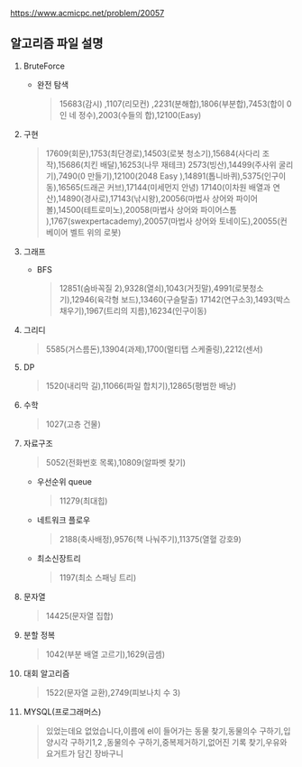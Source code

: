 https://www.acmicpc.net/problem/20057

## 알고리즘 파일 설명

1. BruteForce

   - 완전 탐색

     > 15683(감시) ,1107(리모컨) ,2231(분해합),1806(부분합),7453(합이 0인 네 정수),2003(수들의 합),12100(Easy)

2. 구현

   > 17609(회문),1753(최단경로),14503(로봇 청소기),15684(사다리 조작),15686(치킨 배달),16253(나무 재테크)
   > 2573(빙산),14499(주사위 굴리기),7490(0 만들기),12100(2048 Easy ),14891(톱니바퀴),5375(인구이동),16565(드래곤 커브),17144(미세먼지 안녕)
   > 17140(이차원 배열과 연산),14890(경사로),17143(낚시왕),20056(마법사 상어와 파이어볼),14500(테트로미노),20058(마법사 상어와 파이어스톰 ),1767(swexpertacademy),20057(마법사 상어와 토네이도),20055(컨베이어 벨트 위의 로봇)

3. 그래프

   - BFS

     > 12851(숨바꼭질 2),9328(열쇠),1043(거짓말),4991(로봇청소기),12946(육각형 보드),13460(구슬탈출)
     > 17142(연구소3),1493(박스채우기),1967(트리의 지름),16234(인구이동)

4. 그리디

   > 5585(거스름돈),13904(과제),1700(멀티탭 스케줄링),2212(센서)

5. DP

   > 1520(내리막 길),11066(파일 합치기),12865(평범한 배낭)

6. 수학

   > 1027(고층 건물)

7. 자료구조

   > 5052(전화번호 목록),10809(알파벳 찾기)

   - 우선순위 queue
     > 11279(최대힙)
   - 네트워크 플로우
     > 2188(축사배정),9576(책 나눠주기),11375(열혈 강호9)
   - 최소신장트리
     > 1197(최소 스패닝 트리)

8. 문자열

   > 14425(문자열 집합)

9. 분할 정복

   > 1042(부분 배열 고르기),1629(곱셈)

10. 대회 알고리즘

    > 1522(문자열 교환),2749(피보나치 수 3)

11. MYSQL(프로그래머스)
    > 있었는데요 없었습니다,이름에 el이 들어가는 동물 찾기,동물의수 구하기,입양시각 구하기1,2
    > ,동물의수 구하기,중복제거하기,없어진 기록 찾기,우유와 요거트가 담긴 장바구니

